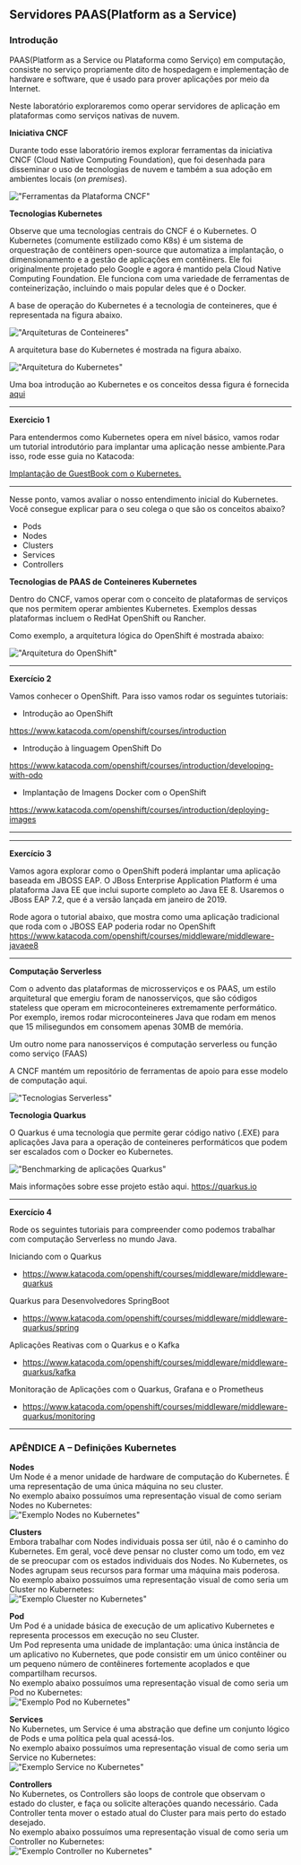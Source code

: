 ## Servidores PAAS(Platform as a Service)

### Introdução
PAAS(Platform as a Service ou Plataforma como Serviço) em computação, consiste no serviço propriamente dito de hospedagem e implementação de hardware e 
software, que é usado para prover aplicações por meio da Internet.

Neste laboratório exploraremos como operar servidores de aplicação em plataformas como serviços nativas de nuvem.

**Iniciativa CNCF**

Durante todo esse laboratório iremos explorar ferramentas da iniciativa CNCF (Cloud Native Computing Foundation), 
que foi desenhada para disseminar o uso de tecnologias de nuvem e também a sua adoção em ambientes locais (*on premises*).

!["Ferramentas da Plataforma CNCF"](https://landscape.cncf.io/images/landscape.png)

**Tecnologias Kubernetes**

Observe que uma tecnologias centrais do CNCF é o Kubernetes. 
O Kubernetes (comumente estilizado como K8s) é um sistema de orquestração de contêiners open-source que automatiza 
a implantação, o dimensionamento e a gestão de aplicações em contêiners.
Ele foi originalmente projetado pelo Google e agora é mantido pela Cloud Native Computing Foundation.
Ele funciona com uma variedade de ferramentas de conteinerização, incluindo o mais popular deles que é o Docker.

A base de operação do Kubernetes é a tecnologia de conteineres, que é representada na figura abaixo.

!["Arquiteturas de Conteineres"](https://d33wubrfki0l68.cloudfront.net/26a177ede4d7b032362289c6fccd448fc4a91174/eb693/images/docs/container_evolution.svg)

A arquitetura base do Kubernetes é mostrada na figura abaixo.

!["Arquitetura do Kubernetes"](http://blog.newrelic.com/wp-content/uploads/kubernetes_architecture.jpg)

Uma boa introdução ao Kubernetes e os conceitos dessa figura é fornecida [aqui](https://medium.com/google-cloud/kubernetes-101-pods-nodes-containers-and-clusters-c1509e409e16)

---

**Exercicio 1**

Para entendermos como Kubernetes opera em nível básico, vamos rodar um tutorial introdutório para implantar uma aplicação nesse ambiente.Para isso, rode esse guia no Katacoda:

[Implantação de GuestBook com o Kubernetes.](https://www.katacoda.com/courses/kubernetes/guestbook)

---

Nesse ponto, vamos avaliar o nosso entendimento inicial do Kubernetes. 
Você consegue explicar para o seu colega o que são os conceitos abaixo?

* Pods
* Nodes
* Clusters
* Services
* Controllers

**Tecnologias de PAAS de Conteineres Kubernetes**

Dentro do CNCF, vamos operar com o conceito de plataformas de serviços que nos permitem operar ambientes Kubernetes.
Exemplos dessas plataformas incluem o RedHat OpenShift ou Rancher.

Como exemplo, a arquitetura lógica do OpenShift é mostrada abaixo:

!["Arquitetura do OpenShift"](https://www.openshift.com/hubfs/images/illustrations/marketure-diagram.svg)

---

**Exercício 2**

Vamos conhecer o OpenShift. Para isso vamos rodar os seguintes tutoriais:

* Introdução ao OpenShift

https://www.katacoda.com/openshift/courses/introduction

* Introdução à linguagem OpenShift Do

https://www.katacoda.com/openshift/courses/introduction/developing-with-odo


* Implantação de Imagens Docker com o OpenShift

https://www.katacoda.com/openshift/courses/introduction/deploying-images

---

---

**Exercício 3**

Vamos agora explorar como o OpenShift poderá implantar uma aplicação baseada em JBOSS EAP. O JBoss Enterprise Application Platform é uma plataforma Java EE que inclui suporte completo ao Java EE 8. Usaremos o JBoss EAP 7.2, que é a versão lançada em janeiro de 2019.


Rode agora o tutorial abaixo, que mostra como uma aplicação tradicional que roda com o JBOSS EAP poderia rodar no OpenShift
https://www.katacoda.com/openshift/courses/middleware/middleware-javaee8

---

**Computação Serverless**

Com o advento das plataformas de microsserviços e os PAAS, um estilo arquitetural que emergiu foram de nanosserviços, que são códigos stateless que operam em microconteineres extremamente performático. Por exemplo, iremos rodar microconteineres Java que rodam em menos que 15 milisegundos em consomem apenas 30MB de memória.

Um outro nome para  nanosserviços é computação serverless ou função como serviço (FAAS)

A CNCF mantém um repositório de ferramentas de apoio para esse modelo de computação aqui.

!["Tecnologias Serverless"](https://camo.githubusercontent.com/cf8850bf0659f87f8fe82f0fcdd79f01dbd95880/68747470733a2f2f6c616e6473636170652e636e63662e696f2f696d616765732f7365727665726c6573732e706e67)

**Tecnologia Quarkus**

O Quarkus é uma tecnologia que permite gerar código nativo (.EXE) para aplicações Java para a operação de conteineres performáticos que podem ser escalados com o Docker eo Kubernetes. 

!["Benchmarking de aplicações Quarkus"](https://quarkus.io/assets/images/quarkus_graphics_v3_bootmem_wide_03.png)

Mais informações sobre esse projeto estão aqui.
https://quarkus.io

---
**Exercício 4**

Rode os seguintes tutoriais para compreender como podemos trabalhar com computação Serverless no mundo Java.

Iniciando com o Quarkus

* https://www.katacoda.com/openshift/courses/middleware/middleware-quarkus

Quarkus para Desenvolvedores SpringBoot

* https://www.katacoda.com/openshift/courses/middleware/middleware-quarkus/spring

Aplicações Reativas com o Quarkus e o Kafka

* https://www.katacoda.com/openshift/courses/middleware/middleware-quarkus/kafka

Monitoração de Aplicações com o Quarkus, Grafana e o Prometheus

* https://www.katacoda.com/openshift/courses/middleware/middleware-quarkus/monitoring

---

### APÊNDICE A – Definições Kubernetes
**Nodes**<br/>
Um Node é a menor unidade de hardware de computação do Kubernetes. É uma representação de uma única máquina no seu cluster.<br/>
No exemplo abaixo possuímos uma representação visual de como seriam Nodes no Kubernetes:<br/>
!["Exemplo Nodes no Kubernetes"](https://miro.medium.com/max/3465/1*uyMd-QxYaOk_APwtuScsOg.png)

**Clusters**<br/>
Embora trabalhar com Nodes individuais possa ser útil, não é o caminho do Kubernetes. Em geral, você deve pensar no cluster como um todo, em vez de se preocupar com os estados 
individuais dos Nodes. No Kubernetes, os Nodes agrupam seus recursos para formar uma máquina mais poderosa.<br/>
No exemplo abaixo possuímos uma representação visual de como seria um Cluster no Kubernetes:<br/>
!["Exemplo Cluester no Kubernetes"](https://miro.medium.com/max/3270/1*KoMzLETQeN-c63x7xzSKPw.png)

**Pod**<br/>
Um Pod é a unidade básica de execução de um aplicativo Kubernetes e representa processos em execução no seu Cluster.<br/>
Um Pod representa uma unidade de implantação: uma única instância de um aplicativo no Kubernetes, que pode consistir em um único contêiner ou um pequeno número de contêineres 
fortemente acoplados e que compartilham recursos.<br/>
No exemplo abaixo possuímos uma representação visual de como seria um Pod no Kubernetes:<br/>
!["Exemplo Pod no Kubernetes"](https://miro.medium.com/max/6000/1*8OD0MgDNu3Csq0tGpS8Obg.png)

**Services**<br/>
No Kubernetes, um Service é uma abstração que define um conjunto lógico de Pods e uma política pela qual acessá-los.<br/>
No exemplo abaixo possuímos uma representação visual de como seria um Service no Kubernetes:<br/>
!["Exemplo Service no Kubernetes"](https://linuxacademy.com/site-content/uploads/2019/05/Screen-Shot-2019-04-17-at-10.58.43-AM-1024x769.png?x96242)

**Controllers**<br/>
No Kubernetes, os Controllers são loops de controle que observam o estado do cluster, e faça ou solicite alterações quando necessário. Cada Controller tenta mover o estado 
atual do Cluster para mais perto do estado desejado.<br/>
No exemplo abaixo possuímos uma representação visual de como seria um Controller no Kubernetes:<br/>
!["Exemplo Controller no Kubernetes"](https://miro.medium.com/max/911/1*iI8uFsPRBY5m_g_WW4huMQ.png)
